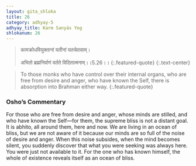 ```yaml
---
layout: gita_shloka
title: 26
category: adhyay-5
adhyay_title: Karm Sanyās Yog
shlokanum: 26
---
```


> कामक्रोधवियुक्तानां यतीनां यतचेतसाम्।<br><br>अभितो ब्रह्मनिर्वाणं वर्तते विदितात्मनाम्।।5.26।।
{:.featured-quote}
{:.text-center}

> To those monks who have control over their internal organs, who are free from desire and anger, who have known the Self, there is absorption into Brahman either way.
{:.featured-quote}

### Osho’s Commentary
For those who are free from desire and anger, whose minds are stilled, and who have known the Self—for them, the supreme bliss is not a distant goal. It is abhito, all around them, here and now.
We are living in an ocean of bliss, but we are not aware of it because our minds are so full of the noise of desire and anger. When this noise subsides, when the mind becomes silent, you suddenly discover that what you were seeking was always here. You were just not available to it. For the one who has known himself, the whole of existence reveals itself as an ocean of bliss.
